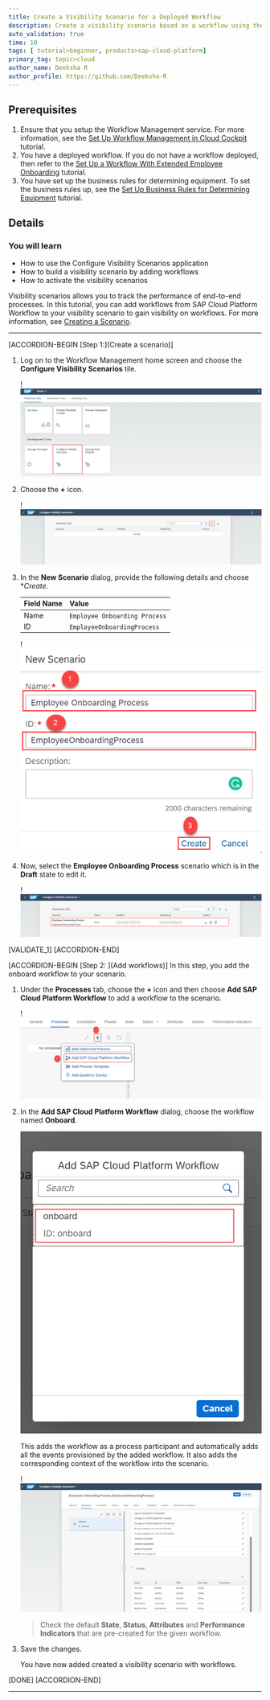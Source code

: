 ```yaml
---
title: Create a Visibility Scenario for a Deployed Workflow
description: Create a visibility scenario based on a workflow using the Configure Visibility Scenarios application.
auto_validation: true
time: 10
tags: [ tutorial>beginner, products>sap-cloud-platform]
primary_tag: topic>cloud
author_name: Deeksha R
author_profile: https://github.com/Deeksha-R
---
```


## Prerequisites
 1. Ensure that you setup the Workflow Management service. For more information, see the [Set Up Workflow Management in Cloud Cockpit](cp-starter-ibpm-employeeonboarding-1-setup) tutorial.
 2. You have a deployed workflow. If you do not have a workflow deployed, then refer to the [Set Up a Workflow With Extended Employee Onboarding](cp-starter-ibpm-employeeonboarding-3-workflow) tutorial.
 3. You have set up the business rules for determining equipment. To set the business rules up, see the [Set Up Business Rules for Determining Equipment](cp-starter-ibpm-employeeonboarding-2-businessrules) tutorial.

## Details
### You will learn
  - How to use the Configure Visibility Scenarios application
  - How to build a visibility scenario by adding workflows
  - How to activate the visibility scenarios  

Visibility scenarios allows you to track the performance of end-to-end processes. In this tutorial, you can add workflows from SAP Cloud Platform Workflow to your visibility scenario to gain visibility on workflows. For more information, see [Creating a Scenario](https://help.sap.com/viewer/62fd39fa3eae4046b23dba285e84bfd4/Cloud/en-US/df284fd12073454392c5db8913f82d81.html).

---

[ACCORDION-BEGIN [Step 1:](Create a scenario)]
1. Log on to the Workflow Management home screen and choose the **Configure Visibility Scenarios** tile.

    !![Home screen](Config-Step1-homescreen.png)

2. Choose the **+** icon.

    !![Add scenario](Config-Step1-plus.png)

3. In the **New Scenario** dialog, provide the following details and choose **Create*.

    |  Field Name     |  Value
    |  :------------- | :-------------
    |  Name           | `Employee Onboarding Process`
    |  ID             | `EmployeeOnboardingProcess`

    !![visibility scenario name](Config-Step1-name.png)

4. Now, select the **Employee Onboarding Process** scenario which is in the **Draft** state to edit it.

    !![Draft](Config-Step1-draft.png)

[VALIDATE_1]
[ACCORDION-END]

[ACCORDION-BEGIN [Step 2: ](Add workflows)]
In this step, you add the onboard workflow to your scenario.

1. Under the **Processes** tab, choose the **+** icon and then choose **Add SAP Cloud Platform Workflow** to add a workflow to the scenario.

    !![import workflow](Config-Step1-workflow.png)

2. In the **Add SAP Cloud Platform Workflow** dialog, choose the workflow named **Onboard**.

    ![Choose workflow](Config-Step1-onboard.png)

    This adds the workflow as a process participant and automatically adds all the events provisioned by the added workflow. It also adds the corresponding context of the workflow into the scenario.

    !![After import](Config-Step1-onboardafter.png)

    >Check the default **State**, **Status**, **Attributes** and **Performance Indicators** that are pre-created for the given workflow.

3. Save the changes.

    You have now added created a visibility scenario with workflows.

[DONE]
[ACCORDION-END]



---
